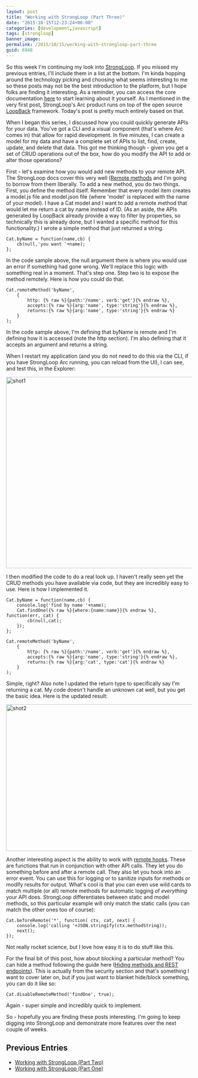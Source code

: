 ```yaml
---
layout: post
title: "Working with StrongLoop (Part Three)"
date: "2015-10-15T12:23:24+06:00"
categories: [development,javascript]
tags: [strongloop]
banner_image: 
permalink: /2015/10/15/working-with-strongloop-part-three
guid: 6948
---
```


So this week I'm continuing my look into <a href="https://strongloop.com/">StrongLoop</a>. If you missed my previous entries, I'll include them in a list at the bottom. I'm kinda hopping around the technology picking and choosing what seems interesting to me so these posts may not be the best introduction to the platform, but I hope folks are finding it interesting. As a reminder, you can access the core documentation <a href="https://docs.strongloop.com/display/SL/Installing+StrongLoop">here</a> to start learning about it yourself. As I mentioned in the very first post, StrongLoop's Arc product runs on top of the open source <a href="http://loopback.io/">LoopBack</a> framework. Today's post is pretty much entirely based on that. 

When I began this series, I discussed how you could quickly generate APIs for your data. You've got a CLI and a visual component (that's where Arc comes in) that allow for rapid development. In five minutes, I can create a model for my data and have a complete set of APIs to list, find, create, update, and delete that data. This got me thinking though - given you get a set of CRUD operations out of the box, how do you modify the API to add or alter those operations?

<!--more-->

First - let's examine how you would add new methods to your remote API. The StrongLoop docs cover this very well (<a href="https://docs.strongloop.com/display/public/LB/Remote+methods">Remote methods</a> and I'm going to borrow from them liberally. To add a new method, you do two things. First, you define the method itself. Remember that every model item creates a model.js file and model.json file (where 'model' is replaced with the name of your model). I have a Cat model and I want to add a remote method that would let me return a cat by name instead of ID. (As an aside, the APIs generated by LoopBack already provide a way to filter by properties, so technically this is already done, but I wanted a specific method for this functionality.) I wrote a simple method that just returned a string.

<pre><code class="language-javascript">Cat.byName = function(name,cb) {
	cb(null,'you want '+name);	
};</code></pre>

In the code sample above, the null argument there is where you would use an error if something had gone wrong. We'll replace this logic with something real in a moment. That's step one. Step two is to expose the method remotely. Here is how you could do that.

<pre><code class="language-javascript">Cat.remoteMethod('byName', 
	{
		http: {% raw %}{path:'/name', verb:'get'}{% endraw %},
		accepts:{% raw %}{arg:'name', type:'string'}{% endraw %},
		returns:{% raw %}{arg:'name', type:'string'}{% endraw %}
	}
);</code></pre>

In the code sample above, I'm defining that byName is remote and I'm defining how it is accessed (note the http section). I'm also defining that it accepts an argument and returns a string.

When I restart my application (and you do not need to do this via the CLI, if you have StrongLoop Arc running, you can reload from the UI), I can see, and test this, in the Explorer:

<img src="https://static.raymondcamden.com/images/wp-content/uploads/2015/10/shot15.png" alt="shot1" width="750" height="518" class="aligncenter size-full wp-image-6949" />

I then modified the code to do a real look up. I haven't really seen yet the CRUD methods you have available via code, but they are incredibly easy to use. Here is how I implemented it. 

<pre><code class="language-javascript">Cat.byName = function(name,cb) {
	console.log('find by name '+name);
	Cat.findOne({% raw %}{where:{name:name}}{% endraw %}, function(err, cat) {
		cb(null,cat);
	});
};
		
Cat.remoteMethod('byName', 
	{
		http: {% raw %}{path:'/name', verb:'get'}{% endraw %},
		accepts:{% raw %}{arg:'name', type:'string'}{% endraw %},
		returns:{% raw %}{arg:'cat', type:'cat'}{% endraw %}
	}
);</code></pre>

Simple, right? Also note I updated the return type to specifically say I'm returning a cat. My code doesn't handle an unknown cat well, but you get the basic idea. Here is the updated result:

<img src="https://static.raymondcamden.com/images/wp-content/uploads/2015/10/shot25.png" alt="shot2" width="750" height="397" class="aligncenter size-full wp-image-6953" />

Another interesting aspect is the ability to work with <a href="https://docs.strongloop.com/display/public/LB/Remote+hooks">remote hooks</a>. These are functions that run in conjunction with other API calls. They let you do something before and after a remote call. They also let you hook into an error event. You can use this for logging or to sanitize inputs for methods or modify results for output. What's cool is that you can even use wild cards to match multiple (or all) remote methods for automatic logging of <i>everything</i> your API does. StrongLoop differentiates between static and model methods, so this particular example will only match the static calls (you can match the other ones too of course):

<pre><code class="language-javascript">Cat.beforeRemote('*', function( ctx, cat, next) {
	console.log('calling '+JSON.stringify(ctx.methodString));
	next();
});</code></pre>

Not really rocket science, but I love how easy it is to do stuff like this. 

For the final bit of this post, how about blocking a particular method? You can hide a method following the guide here (<a href="https://docs.strongloop.com/display/public/LB/Authentication{% raw %}%2C+authorization%{% endraw %}2C+and+permissions#Authentication,authorization,andpermissions-HidingmethodsandRESTendpoints">Hiding methods and REST endpoints</a>). This is actually from the security section and that's something I want to cover later on, but if you just want to blanket hide/block something, you can do it like so:

<pre><code class="language-javascript">Cat.disableRemoteMethod('findOne', true);</code></pre>

Again - super simple and incredibly quick to implement.

So - hopefully you are finding these posts interesting. I'm going to keep digging into StrongLoop and demonstrate more features over the next couple of weeks.

<h2>Previous Entries</h2>

<ul>
<li><a href="http://www.raymondcamden.com/2015/10/13/working-with-strongloop-part-two">Working with StrongLoop (Part Two)</a></li>
<li><a href="http://www.raymondcamden.com/2015/10/12/working-with-strongloop-part-one">Working with StrongLoop (Part One)</a></li>
</ul>